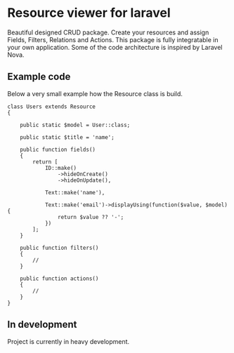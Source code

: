 # Resource viewer for laravel

Beautiful designed CRUD package. Create your resources and assign Fields, Filters, Relations and Actions. This 
package is fully integratable in your own application. Some of the code architecture is inspired by Laravel Nova.   

## Example code 

Below a very small example how the Resource class is build.

```
class Users extends Resource
{

    public static $model = User::class;

    public static $title = 'name';

    public function fields()
    {
        return [
            ID::make()
                ->hideOnCreate()
                ->hideOnUpdate(),

            Text::make('name'),

            Text::make('email')->displayUsing(function($value, $model){
                return $value ?? '-';
            })
        ];
    }

    public function filters()
    {
        //
    }

    public function actions()
    {
        //
    }
}
```

## In development

Project is currently in heavy development.
